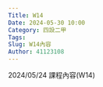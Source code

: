 ```yaml
---
Title: W14
Date: 2024-05-30 10:00
Category: 四設二甲
Tags: 
Slug: W14內容
Author: 41123108
---
```


2024/05/24 課程內容(W14)

<!-- PELICAN_END_SUMMARY -->

# 